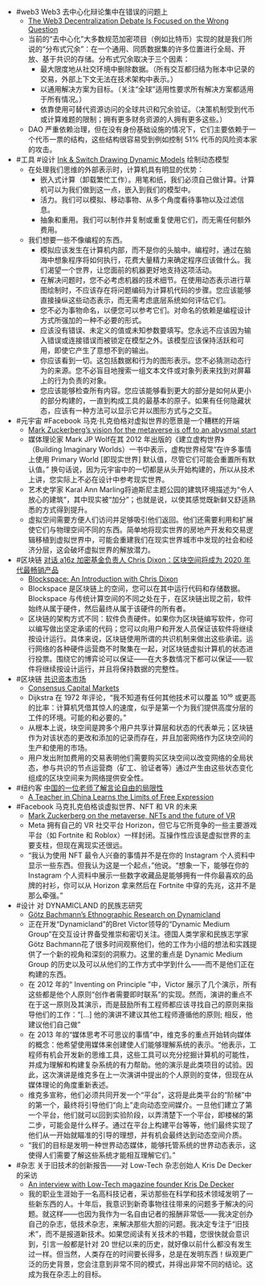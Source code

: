 - #web3 Web3 去中心化辩论集中在错误的问题上
	- [The Web3 Decentralization Debate Is Focused on the Wrong Question](https://www.wired.com/story/web3-blockchain-decentralization-governance/)
	- 当前的“去​​中心化”大多数规范加密项目（例如比特币）实现的就是我们所说的“分布式冗余”：在一个通用、同质数据集的许多位置进行全局、开放、基于共识的存储。分布式冗余取决于三个因素：
		- 最大限度地从社交环境中删除数据。（所有交互都归结为账本中记录的交易，外部上下文无法在技术架构中表示。）
		- 以通用解决方案为目标。（关注“全球”适用性要求所有解决方案都适用于所有情况。）
		- 依靠使用可替代资源访问的全球共识和冗余验证。（决策机制受到代币或计算难题的限制；拥有更多财务资源的人拥有更多这些。）
	- DAO 严重依赖治理，但在没有身份基础设施的情况下，它们主要依赖于一个代币一票的结构，这些结构很容易受到例如控制 51% 代币的风险资本家的攻击。
- #工具 #设计 [Ink & Switch  Drawing Dynamic Models](https://www.inkandswitch.com/crosscut/)  绘制动态模型
	- 在处理我们思维的外部表示时，计算机具有明显的优势：
		- 嵌入式计算（卸载繁忙工作）。用笔和纸，我们必须自己做计算。计算机可以为我们做到这一点，嵌入到我们的模型中。
		- 活力。我们可以模拟、移动事物、从多个角度看待事物以及过滤信息。
		- 抽象和重用。我们可以制作并复制或重复使用它们，而无需任何额外费用。
	- 我们想要一些不像编程的东西。
		- 模拟应该发生在计算机内部，而不是你的头脑中。编程时，通过在脑海中想象程序将如何执行，花费大量精力来确定程序应该做什么。我们渴望一个世界，让您面前的机器更好地支持这项活动。
		- 在解决问题时，您不必考虑机器的技术细节。在使用动态表示进行草图绘制时，不应该存在将问题编码为计算机代码的步骤。您应该能够直接操纵这些动态表示，而无需考虑底层系统如何评估它们。
		- 您不必为事物命名，以便您可以参考它们。对命名的依赖是编程设计方式所强加的一种不必要的形式。
		- 应该没有错误、未定义的值或未知参数要填写。您永远不应该因为输入错误或连接错误而被锁定在模型之外。该模型应该保持活跃和可用，即使它产生了意想不到的输出。
		- 你应该看到一切。这包括数据和行为的图形表示。您不必猜测动态行为的来源。您不必盲目地搜索一组文本文件或对象列表来找到对屏幕上的行为负责的对象。
		- 您应该能够检查所有内容。您应该能够看到更大的部分是如何从更小的部分构建的，一直到构成工具的最基本的原子。如果有任何隐藏状态，应该有一种方法可以显示它并以图形方式与之交互。
- #元宇宙 #Facebook 马克·扎克伯格对虚拟世界的愿景是一个糟糕的开端
	- [Mark Zuckerberg’s vision for the metaverse is off to an abysmal start](https://www.fastcompany.com/90738186/mark-zuckerbergs-vision-for-the-metaverse-is-off-to-an-abysmal-start?partner=rss&utm_source=twitter.com&utm_medium=social&utm_campaign=rss+fastcompany&utm_content=rss)
	- 媒体理论家 Mark JP Wolf在其 2012 年出版的《建立虚构世界》（Building Imaginary Worlds）一书中表示，虚构世界经常“在许多事情上使用 Primary World [即现实世界] 默认值，尽管它们可能会重置所有默认值。” 换句话说，因为元宇宙​​中的一切都是从头开始构建的，所以从技术上讲，您实际上不必在设计中参考现实世界。
	- 艺术史学家 Karal Ann Marling将迪斯尼主题公园的建筑环境描述为“令人放心的建筑”，其中现实被“加分”；也就是说，以使其感觉既新鲜又舒适熟悉的方式得到提升。
	- 虚拟空间需要方便人们访问并足够吸引他们返回。他们还需要利用和扩展使它们与物理空间不同的东西。简单地将现实世界的房地产开发和交易逻辑移植到虚拟世界中，可能会重建我们在现实世界城市中发现的社会和经济分层，这会破坏虚拟世界的解放潜力。
- #区块链 [对话 a16z 加密基金负责人 Chris Dixon：区块空间将成为 2020 年代最畅销产品](https://web3caff.com/zh/archives/10518)
	- [Blockspace: An Introduction with Chris Dixon](https://www.readthegeneralist.com/briefing/blockspace)
	- Blockspace 是区块链上的空间，您可以在其中运行代码和存储数据。Blockspace 与传统计算空间的不同之处在于，在区块链出现之前，软件始终从属于硬件，然后最终从属于该硬件的所有者。
	- 区块链的架构方式不同：软件负责硬件。如果你为区块链编写软件，你可以编写做出坚定承诺的代码；您可以向用户和开发人员保证该软件将继续按设计运行。具体来说，区块链使用所谓的共识机制来做出这些承诺。运行网络的各种硬件运营商不时聚集在一起，对区块链虚拟计算机的状态进行投票。围绕它的博弈论可以保证——在大多数情况下都可以保证——软件将继续按设计运行，并且将保持数据的完整性。
- #区块链 [共识资本市场](https://www.bibiqing.com/news/detail/33679)
	- [Consensus Capital Markets](https://www.aniccaresearch.tech/blog/consensus-capital-markets)
	- Dijkstra 在 1972 年评论，“我不知道有任何其他技术可以覆盖 10¹⁰ 或更高的比率：计算机凭借其惊人的速度，似乎是第一个为我们提供高度分层的工件的环境。可能的和必要的。”
	- 从根本上说，块空间是跨多个用户共享计算层和状态的代表单元；区块链作为对该状态的更改和添加的记录而存在，并且加密网络作为区块空间的生产和使用的市场。
	- 用户发出附加费用的交易表明他们需要购买区块空间以改变网络的全局状态，参与共识的节点运营商（矿工、验证者等）通过产生由这些状态变化组成的区块空间来为网络提供安全性。
- #纽约客 [中国的一位老师了解言论自由的局限性](https://2047.one/t/18493)
	- [A Teacher in China Learns the Limits of Free Expression](https://www.newyorker.com/magazine/2022/05/16/a-teacher-in-china-learns-the-limits-of-free-expression)
- #Facebook 马克扎克伯格谈虚拟世界、NFT 和 VR 的未来
	- [Mark Zuckerberg on the metaverse, NFTs and the future of VR](https://www.protocol.com/newsletters/entertainment/mark-zuckerberg-metaverse-exclusive-interview?rebelltitem=6#rebelltitem6)
	- Meta 拥有自己的 VR 社交平台 Horizo​​n，但它与它所竞争的一些主要游戏平台（如 Fortnite 和 Roblox）一样封闭。互操作性应该是虚拟世界的主要支柱，但现在离现实还很远。
	- “我认为使用 NFT 最令人兴奋的事情并不是在你的 Instagram 个人资料中显示一些东西。但我认为这是一个起点，”他说。“想象一下，能够在你的 Instagram 个人资料中展示一些数字收藏品是能够拥有一件你最喜欢的品牌的衬衫，你可以从 Horizo​​n 拿来然后在 Fortnite 中穿的先兆，这并不是那么牵强。”
- #设计 对 DYNAMICLAND 的民族志研究
	- [Götz Bachmann’s Ethnographic Research on Dynamicland](https://www.christophlabacher.com/notes/ethnographic-research-on-dynamicland)
	- 正在开发“Dynamicland”的Bret Victor领导的“Dynamic Medium Group”在交互设计界备受推崇和密切关注。德国人类学家和民族志学家Götz Bachmann花了很多时间观察他们，他的工作为小组的想法和实践提供了一个新的视角和深刻的洞察力。这里的重点是 Dynamic Medium Group 的历史以及可以从他们的工作方式中学到什么——而不是他们正在构建的东西。
	- 在 2012 年的“ Inventing on Principle ”中，Victor 展示了几个演示，所有这些都是他个人原则“创作者需要即时联系”的实现。然而，演讲的重点不在于这一原则及其演示，而是鼓励所有工程师都应该寻找自己的原则来指导他们的工作：“[…] 他的演讲不建议其他工程师遵循他的原则; 相反，他建议他们自己做”
	- 在 2013 年的“媒体思考不可思议的事情”中，维克多的重点开始转向媒体的概念：他希望使用媒体来创建使人们能够理解系统的表示。“他表示，工程师有机会开发新的思维工具，这些工具可以充分挖掘计算机的可能性，并成为理解和构建复杂系统的有力帮助。他的演示是此类项目的试验。因此，这次演讲是维克多在上一次演讲中提出的个人原则的变体，但现在从媒体理论的角度重新表述。
	- 维克多宣称，他们必须共同开发一个“平台”，这将是此类平台的“阶梯”中的第一个，最终将引导他们“向上”走向动态空间媒介。一旦他们建立了第一个平台，他们就可以回到实验阶段，以弄清楚下一个平台，即楼梯的第二步，可能会是什么样子。通过在平台上构建平台等等，他们最终实现了他们从一开始就瞄准的引导的理想，并有机会最终达到动态空间介质。
	- “我们的目标是发明一种世界动态媒体，能够托管系统的世界动态表示，这使得人们需要了解这些系统才能相互理解它们。”
- #杂志 关于旧技术的创新报告——对 Low-Tech 杂志创始人 Kris De Decker 的采访
	- [An interview with Low-Tech magazine founder Kris De Decker](https://issue-journal.ch/focus-posts/an-innovative-report-on-old-technologies/)
	- 我的职业生涯始于一名高科技记者，采访那些在科学和技术领域发明了一些新东西的人。十年后，我意识到新奇事物往往带来的问题多于解决的问题。就这样——也因为我作为一名自由记者的报酬非常低——我决定创办自己的杂志，低技术杂志，来解决那些大胆的问题。我决定专注于“旧技术”，而不是报道新技术。如果您阅读有关技术的书籍，您很快就会意识到，引言一般都是针对 20 世纪以来的历史，就好像以前什么都没有发生过一样。但当然，人类存在的时间要长得多，总是在发明东西！纵观更广泛的历史背景，您会注意到非常不同的模式，并得出非常不同的结论。这成为我在杂志上的目标。